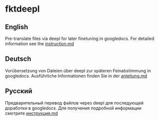 ﻿# fktdeepl

## English

Pre-translate files via deepl for later finetuning in googledocs.
For detailed information see the [instruction.md](instruction.md)

## Deutsch

Vorübersetzung von Dateien über deepl zur späteren Feinabstimmung in googledocs.
Ausführliche Informationen finden Sie in der [anleitung.md](anleitung.md)

## Русский

Предварительный перевод файлов через deepl для последующей доработки в googledocs.
Для получения подробной информации смотрите [инструкция.md](инструкция.md)
